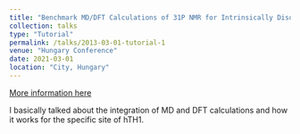 ```yaml
---
title: "Benchmark MD/DFT Calculations of 31P NMR for Intrinsically Disordered Proteins"
collection: talks
type: "Tutorial"
permalink: /talks/2013-03-01-tutorial-1
venue: "Hungary Conference"
date: 2021-03-01
location: "City, Hungary"
---
```


[More information here](http://exampleurl.com)

I basically talked about the integration of MD and DFT calculations and how it works for the specific site of hTH1.
